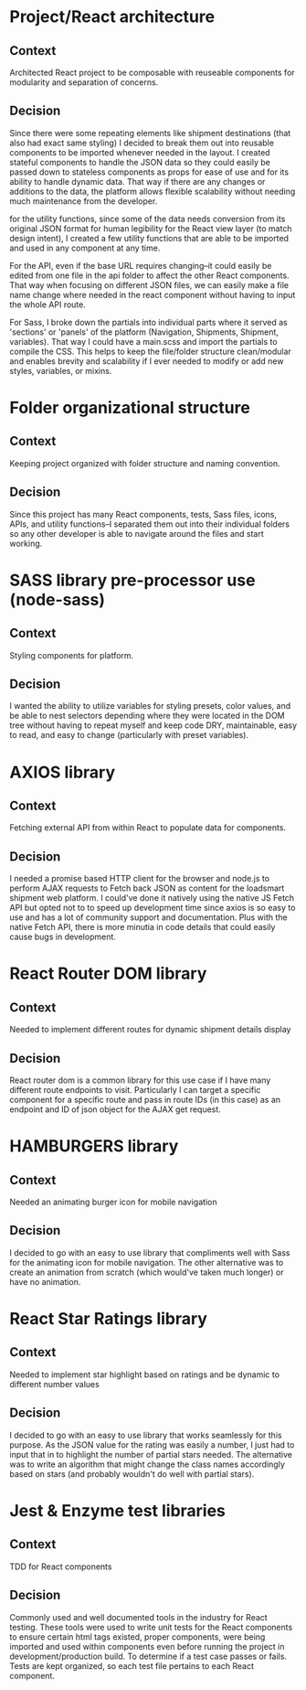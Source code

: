 # Project/React architecture

## Context

Architected React project to be composable with reuseable components for modularity and separation of concerns.

## Decision

Since there were some repeating elements like shipment destinations (that also had exact same styling) I decided to break them out into reusable components to be imported whenever needed in the layout. I created stateful components to handle the JSON data so they could easily be passed down to stateless components as props for ease of use and for its ability to handle dynamic data. That way if there are any changes or additions to the data, the platform allows flexible scalability without needing much maintenance from the developer.

for the utility functions, since some of the data needs conversion from its original JSON format for human legibility for the React view layer (to match design intent), I created a few utility functions that are able to be imported and used in any component at any time.

For the API, even if the base URL requires changing–it could easily be edited from one file in the api folder to affect the other React components. That way when focusing on different JSON files, we can easily make a file name change where needed in the react component without having to input the whole API route.

For Sass, I broke down the partials into individual parts where it served as 'sections' or 'panels' of the platform (Navigation, Shipments, Shipment, variables). That way I could have a main.scss and import the partials to compile the CSS. This helps to keep the file/folder structure clean/modular and enables brevity and scalability if I ever needed to modify or add new styles, variables, or mixins.

# Folder organizational structure

## Context

Keeping project organized with folder structure and naming convention.

## Decision

Since this project has many React components, tests, Sass files, icons, APIs, and utility functions–I separated them out into their individual folders so any other developer is able to navigate around the files and start working.

# SASS library pre-processor use (node-sass)

## Context

Styling components for platform.

## Decision

I wanted the ability to utilize variables for styling presets, color values, and be able to nest selectors depending where they were located in the DOM tree without having to repeat myself and keep code DRY, maintainable, easy to read, and easy to change (particularly with preset variables).

# AXIOS library

## Context

Fetching external API from within React to populate data for components.

## Decision

I needed a promise based HTTP client for the browser and node.js to perform AJAX requests to Fetch back JSON as content for the loadsmart shipment web platform. I could've done it natively using the native JS Fetch API but opted not to to speed up development time since axios is so easy to use and has a lot of community support and documentation. Plus with the native Fetch API, there is more minutia in code details that could easily cause bugs in development.

# React Router DOM library

## Context

Needed to implement different routes for dynamic shipment details display

## Decision

React router dom is a common library for this use case if I have many different route endpoints to visit. Particularly I can target a specific component for a specific route and pass in route IDs (in this case) as an endpoint and ID of json object for the AJAX get request.

# HAMBURGERS library

## Context

Needed an animating burger icon for mobile navigation

## Decision

I decided to go with an easy to use library that compliments well with Sass for the animating icon for mobile navigation. The other alternative was to create an animation from scratch (which would've taken much longer) or have no animation.

# React Star Ratings library

## Context

Needed to implement star highlight based on ratings and be dynamic to different number values

## Decision

I decided to go with an easy to use library that works seamlessly for this purpose. As the JSON value for the rating was easily a number, I just had to input that in to highlight the number of partial stars needed. The alternative was to write an algorithm that might change the class names accordingly based on stars (and probably wouldn't do well with partial stars).

# Jest & Enzyme test libraries

## Context

TDD for React components

## Decision

Commonly used and well documented tools in the industry for React testing. These tools were used to write unit tests for the React components to ensure certain html tags existed, proper components, were being imported and used within components even before running the project in development/production build. To determine if a test case passes or fails. Tests are kept organized, so each test file pertains to each React component.
